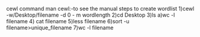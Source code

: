 cewl command 
man cewl:-to see the manual 
steps to create wordlist
1)cewl -w/Desktop/filename -d 0 - m wordlength
2)cd Desktop
3)ls
a)wc -l filename
4) cat filename
5)less filename
6)sort -u filename>unique_filename
7)wc -l filename
